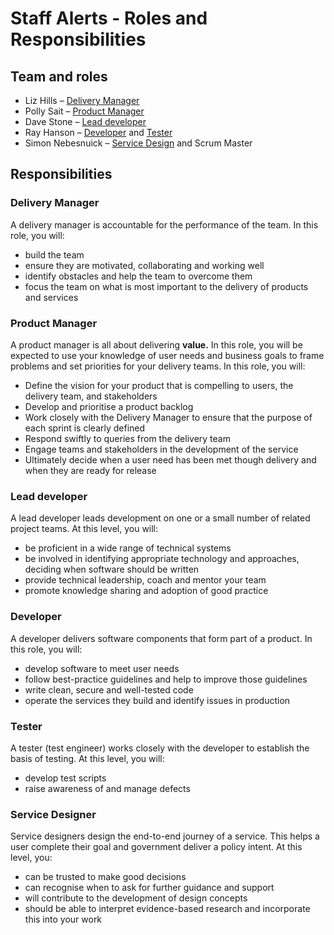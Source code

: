 # Staff Alerts - Roles and Responsibilities 

## Team and roles

* Liz Hills – [Delivery Manager](#delivery-manager)
* Polly Sait – [Product Manager](#product-manager)
* Dave Stone – [Lead developer](#lead-developer)
* Ray Hanson – [Developer](#developer) and [Tester](#tester)
* Simon Nebesnuick – [Service Design](#service-designer) and Scrum Master

## Responsibilities

### Delivery Manager

A delivery manager is accountable for the performance of the team. In this role, you will:

* build the team
* ensure they are motivated, collaborating and working well
* identify obstacles and help the team to overcome them
* focus the team on what is most important to the delivery of products and services

### Product Manager

A product manager is all about delivering **value.** In this role, you will be expected to use your knowledge of user needs and business goals to frame problems and set priorities for your delivery teams. In this role, you will:

* Define the vision for your product that is compelling to users, the delivery team, and stakeholders 
* Develop and prioritise a product backlog
*	Work closely with the Delivery Manager to ensure that the purpose of each sprint is clearly defined
*	Respond swiftly to queries from the delivery team
*	Engage teams and stakeholders in the development of the service
*	Ultimately decide when a user need has been met though delivery and when they are ready for release

### Lead developer

A lead developer leads development on one or a small number of related project teams. At this level, you will:

* be proficient in a wide range of technical systems
* be involved in identifying appropriate technology and approaches, deciding when software should be written
* provide technical leadership, coach and mentor your team
* promote knowledge sharing and adoption of good practice

### Developer

A developer delivers software components that form part of a product. In this role, you will:

* develop software to meet user needs
* follow best-practice guidelines and help to improve those guidelines
* write clean, secure and well-tested code
* operate the services they build and identify issues in production

### Tester

A tester (test engineer) works closely with the developer to establish the basis of testing. At this level, you will:

* develop test scripts
* raise awareness of and manage defects

### Service Designer

Service designers design the end-to-end journey of a service. This helps a user complete their goal and government deliver a policy intent. At this level, you:

* can be trusted to make good decisions
* can recognise when to ask for further guidance and support
* will contribute to the development of design concepts
* should be able to interpret evidence-based research and incorporate this into your work
